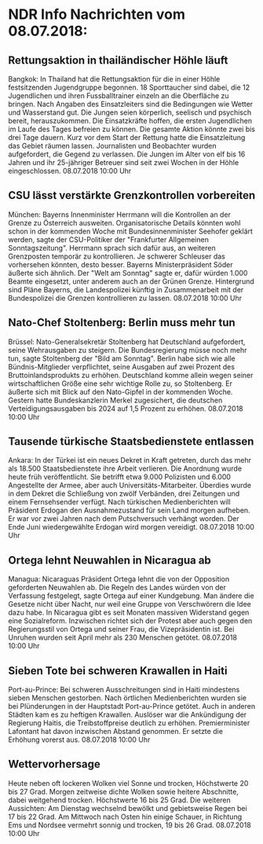 # NDR Info Nachrichten vom 08.07.2018:


## Rettungsaktion in thailändischer Höhle läuft
Bangkok: In Thailand hat die Rettungsaktion für die in einer Höhle festsitzenden Jugendgruppe begonnen. 18 Sporttaucher sind dabei, die 12 Jugendlichen und ihren Fussballtrainer einzeln an die Oberfläche zu bringen. Nach Angaben des Einsatzleiters sind die Bedingungen wie Wetter und Wasserstand gut. Die Jungen seien körperlich, seelisch und psychisch bereit, herauszukommen. Die Einsatzkräfte hoffen, die ersten Jugendlichen im Laufe des Tages befreien zu können. Die gesamte Aktion könnte zwei bis drei Tage dauern. Kurz vor dem Start der Rettung hatte die Einsatzleitung das Gebiet räumen lassen. Journalisten und Beobachter wurden aufgefordert, die Gegend zu verlassen. Die Jungen im Alter von elf bis 16 Jahren und ihr 25-jähriger Betreuer sind seit zwei Wochen in der Höhle eingeschlossen. 08.07.2018 10:00 Uhr 

## CSU lässt verstärkte Grenzkontrollen vorbereiten
München: Bayerns Innenminister Herrmann will die Kontrollen an der Grenze zu Österreich ausweiten. Organisatorische Details könnten wohl schon in der kommenden Woche mit Bundesinnenminister Seehofer geklärt werden, sagte der CSU-Politiker der "Frankfurter Allgemeinen Sonntagszeitung". Herrmann sprach sich dafür aus, an weiteren Grenzposten temporär zu kontrollieren. Je schwerer Schleuser das vorhersehen könnten, desto besser. Bayerns Ministerpräsident Söder äußerte sich ähnlich. Der "Welt am Sonntag" sagte er, dafür würden 1.000 Beamte eingesetzt, unter anderem auch an der Grünen Grenze. Hintergrund sind Pläne Bayerns, die Landespolizei künftig in Zusammenarbeit mit der Bundespolizei die Grenzen kontrollieren zu lassen. 08.07.2018 10:00 Uhr 

## Nato-Chef Stoltenberg: Berlin muss mehr tun
Brüssel: Nato-Generalsekretär Stoltenberg hat Deutschland aufgefordert, seine Wehrausgaben zu steigern. Die Bundesregierung müsse noch mehr tun, sagte Stoltenberg der "Bild am Sonntag". Berlin habe sich wie alle Bündnis-Mitglieder verpflichtet, seine Ausgaben auf zwei Prozent des Bruttoinlandsprodukts zu erhöhen. Deutschland komme allein wegen seiner wirtschaftlichen Größe eine sehr wichtige Rolle zu, so Stoltenberg. Er äußerte sich mit Blick auf den Nato-Gipfel in der kommenden Woche. Gestern hatte Bundeskanzlerin Merkel zugesichert, die deutschen Verteidigungsausgaben bis 2024 auf 1,5 Prozent zu erhöhen. 08.07.2018 10:00 Uhr 

## Tausende türkische Staatsbedienstete entlassen
Ankara: In der Türkei ist ein neues Dekret in Kraft getreten, durch das mehr als 18.500 Staatsbedienstete ihre Arbeit verlieren. Die Anordnung wurde heute früh veröffentlicht. Sie betrifft etwa 9.000 Polizisten und 6.000 Angestellte der Armee, aber auch Universitäts-Mitarbeiter. Überdies wurde in dem Dekret die Schließung von zwölf Verbänden, drei Zeitungen und einem Fernsehsender verfügt. Nach türkischen Medienberichten will Präsident Erdogan den Ausnahmezustand für sein Land morgen aufheben. Er war vor zwei Jahren nach dem Putschversuch verhängt worden. Der Ende Juni wiedergewählte Erdogan wird morgen vereidigt. 08.07.2018 10:00 Uhr 

## Ortega lehnt Neuwahlen in Nicaragua ab
Managua:    Nicaraguas Präsident Ortega lehnt die von der Opposition geforderten Neuwahlen ab. Die Regeln des Landes würden von der Verfassung festgelegt, sagte Ortega auf einer Kundgebung. Man ändere die Gesetze nicht über Nacht, nur weil eine Gruppe von Verschwörern die Idee dazu habe. In Nicaragua gibt es seit Monaten massiven Widerstand gegen eine Sozialreform. Inzwischen richtet sich der Protest aber auch gegen den Regierungsstil von Ortega und seiner Frau, die Vizepräsidentin ist. Bei Unruhen wurden seit April mehr als 230 Menschen getötet. 08.07.2018 10:00 Uhr 

## Sieben Tote bei schweren Krawallen in Haiti
Port-au-Prince: Bei schweren Ausschreitungen sind in Haiti mindestens sieben Menschen gestorben. Nach örtlichen Medienberichten wurden sie bei Plünderungen in der Hauptstadt Port-au-Prince getötet. Auch in anderen Städten kam es zu heftigen Krawallen. Auslöser war die Ankündigung der Regierung Haitis, die Treibstoffpreise deutlich zu erhöhen. Premierminister Lafontant hat davon inzwischen Abstand genommen. Er setzte die Erhöhung vorerst aus. 08.07.2018 10:00 Uhr 

## Wettervorhersage
Heute neben oft lockeren Wolken viel Sonne und trocken, Höchstwerte 20 bis 27 Grad. Morgen zeitweise dichte Wolken sowie heitere Abschnitte, dabei weitgehend trocken. Höchstwerte 16 bis 25 Grad. Die weiteren Aussichten: Am Dienstag wechselnd bewölkt und gebietsweise Regen bei 17 bis 22 Grad. Am Mittwoch nach Osten hin einige Schauer, in Richtung Ems und Nordsee vermehrt sonnig und trocken, 19 bis 26 Grad. 08.07.2018 10:00 Uhr 

